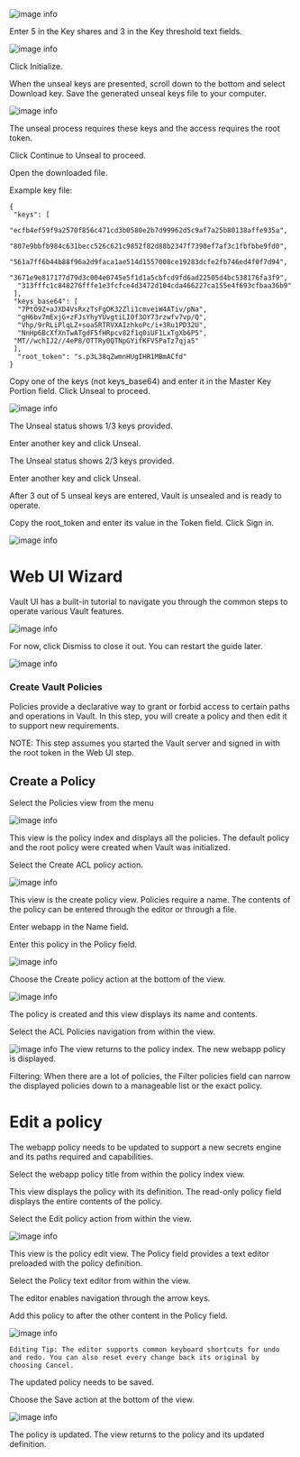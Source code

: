 ![image info](./images/vault-gs-ui-1.png)

Enter 5 in the Key shares and 3 in the Key threshold text fields.

![image info](./images/vault-gs-ui-initialize.png)

Click Initialize.

When the unseal keys are presented, scroll down to the bottom and select Download key. Save the generated unseal keys file to your computer.

![image info](./images/vault-gs-ui-initialize-download-keys.png)

The unseal process requires these keys and the access requires the root token.

Click Continue to Unseal to proceed.

Open the downloaded file.

Example key file:

    {
     "keys": [
       "ecfb4ef59f9a2570f856c471cd3b0580e2b7d99962d5c9af7a25b80138affe935a",
      "807e9bbfb984c631becc526c621c9852f82d88b2347f7398ef7af3c1fbfbbe9fd0",
      "561a7ff6b44b88f96a2d9faca1ae514d1557008ce19283dcfe2fb746ed4f0f7d94",
      "3671e9e817177d79d3c004e0745e5f1d1a5cbfcd9fd6ad22505d4bc538176fa3f9",
      "313fffc1c848276fffe1e3fcfce4d3472d104cda466227ca155e4f693cfbaa36b9"
     ],
     "keys_base64": [
      "7PtO9Z+aJXD4VsRxzTsFgOK32Zli1cmveiW4ATiv/pNa",
      "gH6bv7mExjG+zFJsYhyYUvgtiLI0f3OY73rzwfv7vp/Q",
      "Vhp/9rRLiPlqLZ+soa5RTRVXAIzhkoPc/i+3Ru1PD32U",
      "NnHp6BcXfXnTwATgdF5fHRpcv82f1q0iUF1LxTgXb6P5",
     "MT//wchIJ2//4eP8/OTTRy0QTNpGYifKFV5PaTz7qja5"
     ],
      "root_token": "s.p3L38qZwmnHUgIHR1MBmACfd"
    }

Copy one of the keys (not keys_base64) and enter it in the Master Key Portion field. Click Unseal to proceed.

![image info](./images/vault-gs-ui-unseal.png)

The Unseal status shows 1/3 keys provided.

Enter another key and click Unseal.

The Unseal status shows 2/3 keys provided.

Enter another key and click Unseal.

After 3 out of 5 unseal keys are entered, Vault is unsealed and is ready to operate.

Copy the root_token and enter its value in the Token field. Click Sign in.

![image info](./images/vault-gs-ui-signin.png)

# Web UI Wizard
Vault UI has a built-in tutorial to navigate you through the common steps to operate various Vault features.

![image info](./images/vault-gs-ui-wizard.png)

For now, click Dismiss to close it out. You can restart the guide later.

![image info](./images/vault-gs-ui-wizard-2.png)

### Create Vault Policies

Policies provide a declarative way to grant or forbid access to certain paths and operations in Vault. In this step, you will create a policy and then edit it to support new requirements.

NOTE: This step assumes you started the Vault server and signed in with the root token in the Web UI step.

## Create a Policy
Select the Policies view from the menu

![image info](./images/vault-getting-started-policies-ui-01.png)

This view is the policy index and displays all the policies. The default policy and the root policy were created when Vault was initialized.

Select the Create ACL policy action.

![image info](./images/vault-getting-started-policies-ui-02.png)

This view is the create policy view. Policies require a name. The contents of the policy can be entered through the editor or through a file.

Enter webapp in the Name field.

Enter this policy in the Policy field.

![image info](./images/vaultgs3.png)

Choose the Create policy action at the bottom of the view.


![image info](./images/vault-getting-started-policies-ui-03.png)

The policy is created and this view displays its name and contents.

Select the ACL Policies navigation from within the view.


![image info](./images/vault-getting-started-policies-ui-04.png)
The view returns to the policy index. The new webapp policy is displayed.

Filtering: When there are a lot of policies, the Filter policies field can narrow the displayed policies down to a manageable list or the exact policy.

# Edit a policy
The webapp policy needs to be updated to support a new secrets engine and its paths required and capabilities.

Select the webapp policy title from within the policy index view.

This view displays the policy with its definition. The read-only policy field displays the entire contents of the policy.

Select the Edit policy action from within the view.

![image info](./images/vault-getting-started-policies-ui-05.png)

This view is the policy edit view. The Policy field provides a text editor preloaded with the policy definition.

Select the Policy text editor from within the view.

The editor enables navigation through the arrow keys.

Add this policy to after the other content in the Policy field.

![image info](./images/vaultgs4.png)

    Editing Tip: The editor supports common keyboard shortcuts for undo and redo. You can also reset every change back its original by choosing Cancel.

The updated policy needs to be saved.

Choose the Save action at the bottom of the view.

![image info](./images/vault-getting-started-policies-ui-06.png)

The policy is updated. The view returns to the policy and its updated definition.




